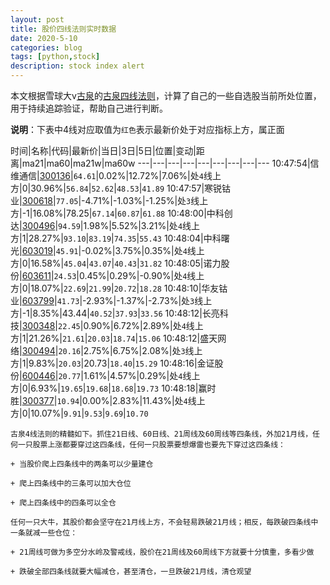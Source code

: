 ```yaml
---
layout: post
title: 股价四线法则实时数据
date: 2020-5-10
categories: blog
tags: [python,stock]
description: stock index alert
---
```



本文根据雪球大v[古泉](https://xueqiu.com/u/7148646888)的[古泉四线法则](https://xueqiu.com/7148646888/130498192)，计算了自己的一些自选股当前所处位置，用于持续追踪验证，帮助自己进行判断。

**说明**：下表中4线对应取值为`红色`表示最新价处于对应指标上方，属正面

时间|名称|代码|最新价|当日|3日|5日|位置|变动|距离|ma21|ma60|ma21w|ma60w
---|---|---|---|---|---|---|---|---
10:47:54|信维通信|[300136](https://xueqiu.com/S/SZ300136)|`64.61`|0.02%|12.72%|7.06%|处`4`线上方|0|30.96%|`56.84`|`52.62`|`48.53`|`41.89`
10:47:57|寒锐钴业|[300618](https://xueqiu.com/S/SZ300618)|`77.05`|-4.71%|-1.03%|-1.25%|处`3`线上方|-1|16.08%|78.25|`67.14`|`60.87`|`61.88`
10:48:00|中科创达|[300496](https://xueqiu.com/S/SZ300496)|`94.59`|1.98%|5.52%|3.21%|处`4`线上方|1|28.27%|`93.10`|`83.19`|`74.35`|`55.43`
10:48:04|中科曙光|[603019](https://xueqiu.com/S/SH603019)|`45.91`|-0.02%|3.75%|0.35%|处`4`线上方|0|16.58%|`45.04`|`43.07`|`40.43`|`31.82`
10:48:05|诺力股份|[603611](https://xueqiu.com/S/SH603611)|`24.53`|0.45%|0.29%|-0.90%|处`4`线上方|0|18.07%|`22.69`|`21.99`|`20.72`|`18.28`
10:48:10|华友钴业|[603799](https://xueqiu.com/S/SH603799)|`41.73`|-2.93%|-1.37%|-2.73%|处`3`线上方|-1|8.35%|43.44|`40.52`|`37.93`|`33.56`
10:48:12|长亮科技|[300348](https://xueqiu.com/S/SZ300348)|`22.45`|0.90%|6.72%|2.89%|处`4`线上方|1|21.26%|`21.61`|`20.03`|`18.74`|`15.06`
10:48:12|盛天网络|[300494](https://xueqiu.com/S/SZ300494)|`20.16`|2.75%|6.75%|2.08%|处`3`线上方|1|9.83%|`20.03`|20.73|`18.40`|`15.29`
10:48:16|金证股份|[600446](https://xueqiu.com/S/SH600446)|`20.77`|1.61%|4.57%|0.29%|处`4`线上方|0|6.93%|`19.65`|`19.68`|`18.68`|`19.73`
10:48:18|赢时胜|[300377](https://xueqiu.com/S/SZ300377)|`10.94`|0.00%|2.83%|11.43%|处`4`线上方|0|10.07%|`9.91`|`9.53`|`9.69`|`10.70`

```
古泉4线法则的精髓如下。抓住21日线、60日线、21周线及60周线等四条线，外加21月线，任何一只股票上涨都要穿过这四条线，任何一只股票要想爆雷也要先下穿过这四条线：

+ 当股价爬上四条线中的两条可以少量建仓

+ 爬上四条线中的三条可以加大仓位

+ 爬上四条线中的四条可以全仓

任何一只大牛，其股价都会坚守在21月线上方，不会轻易跌破21月线；相反，每跌破四条线中一条就减一些仓位：

+ 21周线可做为多空分水岭及警戒线，股价在21周线及60周线下方就要十分慎重，多看少做

+ 跌破全部四条线就要大幅减仓，甚至清仓，一旦跌破21月线，清仓观望
```